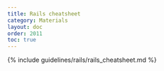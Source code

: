 ```yaml
---
title: Rails cheatsheet
category: Materials
layout: doc
order: 2011
toc: true
---
```


{% include guidelines/rails/rails_cheatsheet.md %}
